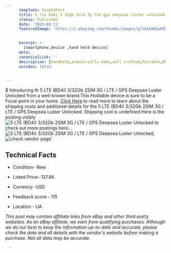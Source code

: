 ```yaml
---
      template: SinglePost
      title: 5 lte bd4i 3 32gb 2sim 3g lte gps deepsea luster unlocked
      status: Published
      date: '2023-02-11'
      featuredImage: 'https://i.ebayimg.com/thumbs/images/g/tAIAAOSwk95jT~6W/s-l225.jpg'
       

      excerpt: >-
        [smartphone,device ,hand held device]
      meta:
      canonicalLink: ''
      description: [handheld,industrially made,well crafted,Portable,Mobile,Compact,Convenient,Lightweight,Maneuverable,Man-portable,Miniature,Carriable,Hand-held,Light,Holdable,Transportable,Mobile device,Pocket-sized,On-the-go,Wireless,Cordless,Compact size,Convenient size, smartphone,device ,hand held device]
      noindex: false
      

---
```

$
      Introducing th 5 LTE (BD4i) 3/32Gb 2SIM 3G / LTE / GPS Deepsea Luster Unlocked from a well-known brand.This Holdable device  is sure to be a Focal-point in your home. [Click Here](https://www.ebay.com/itm/285134889123?hash=item42635d20a3%3Ag%3AtAIAAOSwk95jT%7E6W&mkevt=1&mkcid=1&mkrid=711-53200-19255-0&campid=%253CePNCampaignId%253E&customid=%253CreferenceId%253E&toolid=10049) to read more to learn about the shipping costs and additional details for the 5 LTE (BD4i) 3/32Gb 2SIM 3G / LTE / GPS Deepsea Luster Unlocked. Shipping cost is undefined.Here is the posting visibly ![5 LTE (BD4i) 3/32Gb 2SIM 3G / LTE / GPS Deepsea Luster Unlocked](https://i.ebayimg.com/thumbs/images/g/tAIAAOSwk95jT~6W/s-l225.jpg) to check out more postings here... ![5 LTE (BD4i) 3/32Gb 2SIM 3G / LTE / GPS Deepsea Luster Unlocked](https://i.ebayimg.com/images/g/tAIAAOSwk95jT~6W/s-l640.jpg), ![check vendor page](https://origin-galleryplus.ebayimg.com/ws/web/285134889123_2_0_1/225x225.jpg)'

      

 ## Technical Facts 



     
      

 - Condition- New 


      

 - Listed Price- 137.86 


      

 - Currency- USD 


      

 - Feedback score - 115 


      

 - Location - UA 


      
      

 *_This post may contain affiliate links from eBay and other third-party websites. As an eBay affiliate, we earn from qualifying purchases. Although we do our best to keep the information up-to-date and accurate, please check the date and all details with the vendor's website before making a purchase. Not all data may be accurate._*




      -
